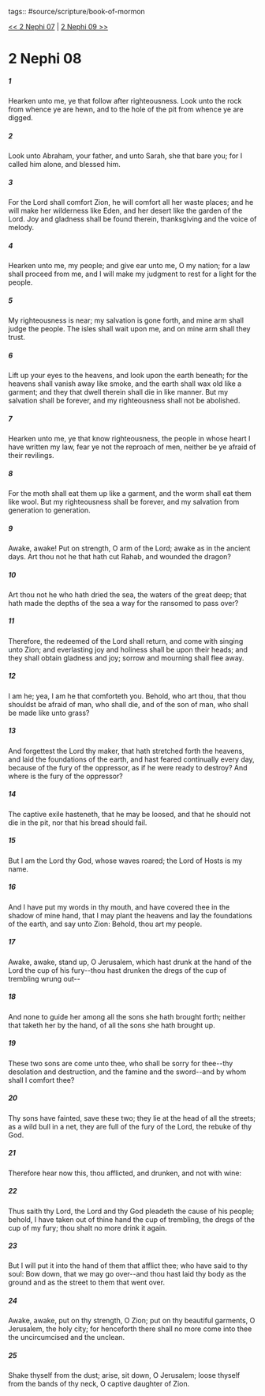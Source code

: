 tags:: #source/scripture/book-of-mormon

[<< 2 Nephi 07](book-of-mormon/02_2_Nephi/2_Nephi_07.md) | [2 Nephi 09 >>](book-of-mormon/02_2_Nephi/2_Nephi_09.md)

# 2 Nephi 08

##### 1

Hearken unto me, ye that follow after righteousness. Look unto the rock from whence ye are hewn, and to the hole of the pit from whence ye are digged.

##### 2

Look unto Abraham, your father, and unto Sarah, she that bare you; for I called him alone, and blessed him.

##### 3

For the Lord shall comfort Zion, he will comfort all her waste places; and he will make her wilderness like Eden, and her desert like the garden of the Lord. Joy and gladness shall be found therein, thanksgiving and the voice of melody.

##### 4

Hearken unto me, my people; and give ear unto me, O my nation; for a law shall proceed from me, and I will make my judgment to rest for a light for the people.

##### 5

My righteousness is near; my salvation is gone forth, and mine arm shall judge the people. The isles shall wait upon me, and on mine arm shall they trust.

##### 6

Lift up your eyes to the heavens, and look upon the earth beneath; for the heavens shall vanish away like smoke, and the earth shall wax old like a garment; and they that dwell therein shall die in like manner. But my salvation shall be forever, and my righteousness shall not be abolished.

##### 7

Hearken unto me, ye that know righteousness, the people in whose heart I have written my law, fear ye not the reproach of men, neither be ye afraid of their revilings.

##### 8

For the moth shall eat them up like a garment, and the worm shall eat them like wool. But my righteousness shall be forever, and my salvation from generation to generation.

##### 9

Awake, awake! Put on strength, O arm of the Lord; awake as in the ancient days. Art thou not he that hath cut Rahab, and wounded the dragon?

##### 10

Art thou not he who hath dried the sea, the waters of the great deep; that hath made the depths of the sea a way for the ransomed to pass over?

##### 11

Therefore, the redeemed of the Lord shall return, and come with singing unto Zion; and everlasting joy and holiness shall be upon their heads; and they shall obtain gladness and joy; sorrow and mourning shall flee away.

##### 12

I am he; yea, I am he that comforteth you. Behold, who art thou, that thou shouldst be afraid of man, who shall die, and of the son of man, who shall be made like unto grass?

##### 13

And forgettest the Lord thy maker, that hath stretched forth the heavens, and laid the foundations of the earth, and hast feared continually every day, because of the fury of the oppressor, as if he were ready to destroy? And where is the fury of the oppressor?

##### 14

The captive exile hasteneth, that he may be loosed, and that he should not die in the pit, nor that his bread should fail.

##### 15

But I am the Lord thy God, whose waves roared; the Lord of Hosts is my name.

##### 16

And I have put my words in thy mouth, and have covered thee in the shadow of mine hand, that I may plant the heavens and lay the foundations of the earth, and say unto Zion: Behold, thou art my people.

##### 17

Awake, awake, stand up, O Jerusalem, which hast drunk at the hand of the Lord the cup of his fury--thou hast drunken the dregs of the cup of trembling wrung out--

##### 18

And none to guide her among all the sons she hath brought forth; neither that taketh her by the hand, of all the sons she hath brought up.

##### 19

These two sons are come unto thee, who shall be sorry for thee--thy desolation and destruction, and the famine and the sword--and by whom shall I comfort thee?

##### 20

Thy sons have fainted, save these two; they lie at the head of all the streets; as a wild bull in a net, they are full of the fury of the Lord, the rebuke of thy God.

##### 21

Therefore hear now this, thou afflicted, and drunken, and not with wine:

##### 22

Thus saith thy Lord, the Lord and thy God pleadeth the cause of his people; behold, I have taken out of thine hand the cup of trembling, the dregs of the cup of my fury; thou shalt no more drink it again.

##### 23

But I will put it into the hand of them that afflict thee; who have said to thy soul: Bow down, that we may go over--and thou hast laid thy body as the ground and as the street to them that went over.

##### 24

Awake, awake, put on thy strength, O Zion; put on thy beautiful garments, O Jerusalem, the holy city; for henceforth there shall no more come into thee the uncircumcised and the unclean.

##### 25

Shake thyself from the dust; arise, sit down, O Jerusalem; loose thyself from the bands of thy neck, O captive daughter of Zion.
